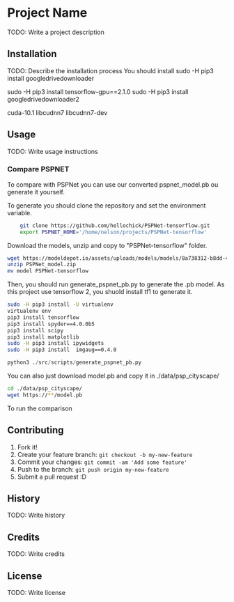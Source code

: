 # Project Name

TODO: Write a project description

## Installation

TODO: Describe the installation process
You should install
sudo -H pip3 install googledrivedownloader

sudo -H pip3 install tensorflow-gpu==2.1.0 
sudo -H pip3 install googledrivedownloader2

cuda-10.1
libcudnn7
libcudnn7-dev

## Usage

TODO: Write usage instructions

### Compare PSPNET
To compare with PSPNet you can use our converted pspnet_model.pb ou generate it yourself.

To generate you should clone the repository and set the environment variable.

```bash
    git clone https://github.com/hellochick/PSPNet-tensorflow.git
    export PSPNET_HOME='/home/nelson/projects/PSPNet-tensorflow'
```

Download the models, unzip and copy to "PSPNet-tensorflow" folder.

```bash
wget https://modeldepot.io/assets/uploads/models/models/8a738312-b8dd-4c8e-8db7-1d6f6a0ff9f8_model.zip -O PSPNet_model.zip
unzip PSPNet_model.zip
mv model PSPNet-tensorflow
```

Then, you should run generate_pspnet_pb.py to generate the .pb model. As this project use tensorflow 2, you shuold install tf1 to generate it.

```bash
sudo -H pip3 install -U virtualenv
virtualenv env
pip3 install tensorflow
pip3 install spyder==4.0.0b5
pip3 install scipy
pip3 install matplotlib
sudo -H pip3 install ipywidgets
sudo -H pip3 install  imgaug==0.4.0
```
``` python
python3 ./src/scripts/generate_pspnet_pb.py
```

You can also just download model.pb and copy it in ./data/psp_cityscape/

```bash
cd ./data/psp_cityscape/
wget https://**/model.pb

```

To run the comparison




## Contributing

1. Fork it!
2. Create your feature branch: `git checkout -b my-new-feature`
3. Commit your changes: `git commit -am 'Add some feature'`
4. Push to the branch: `git push origin my-new-feature`
5. Submit a pull request :D

## History

TODO: Write history

## Credits

TODO: Write credits

## License

TODO: Write license